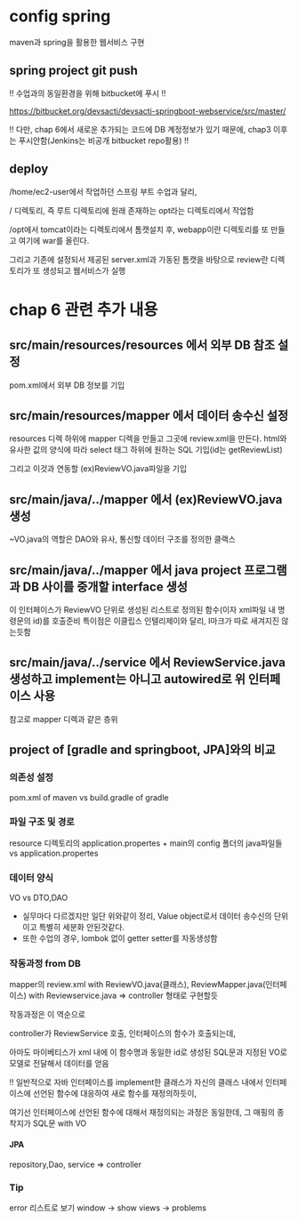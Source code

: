 # config spring
maven과 spring을 활용한 웹서비스 구현

## spring project git push
!! 수업과의 동일환경을 위해 bitbucket에 푸시 !!

https://bitbucket.org/devsacti/devsacti-springboot-webservice/src/master/

!! 다만, chap 6에서 새로운 추가되는 코드에 DB 계정정보가 있기 때문에, chap3 이후는 푸시안함(Jenkins는 비공개 bitbucket repo활용) !!

## deploy
/home/ec2-user에서 작업하던 스프링 부트 수업과 달리,

/ 디렉토리, 즉 루트 디렉토리에 원래 존재하는
opt라는 디렉토리에서 작업함

/opt에서 tomcat이라는 디렉토리에서 톰캣설치 후, webapp이란 디렉토리를 또 만들고 여기에 war를 올린다.

그리고 기존에 설정되서 제공된 server.xml과 가동된 톰캣을 바탕으로 review란 디렉토리가 또 생성되고 웹서비스가 실행

# chap 6 관련 추가 내용
## src/main/resources/resources 에서 외부 DB 참조 설정
pom.xml에서 외부 DB 정보를 기입
## src/main/resources/mapper 에서 데이터 송수신 설정
resources 디렉 하위에 mapper 디렉을 만들고 그곳에 review.xml을 만든다. html와 유사한 값의 양식에 따라 select 태그 하위에 원하는 SQL 기입(id는 getReviewList)

그리고 이것과 연동할 (ex)ReviewVO.java파일을 기입

## src/main/java/../mapper 에서 (ex)ReviewVO.java 생성
~VO.java의 역할은 DAO와 유사, 통신할 데이터 구조를 정의한 클랙스

##  src/main/java/../mapper 에서 java project 프로그램과 DB 사이를 중개할 interface 생성
이 인터페이스가 ReviewVO 단위로 생성된 리스트로 정의된 함수(이자 xml파일 내 명령문의 id)를 호출준비
특이점은 이클립스 인텔리제이와 달리, I마크가 따로 새겨지진 않는듯함

##  src/main/java/../service 에서 ReviewService.java 생성하고 implement는 아니고 autowired로 위 인터페이스 사용
참고로 mapper 디렉과 같은 층위


## project of [gradle and springboot, JPA]와의 비교
### 의존성 설정
pom.xml of maven vs build.gradle of gradle

### 파일 구조 및 경로
resource 디렉토리의
application.propertes + main의 config 폴더의 java파일들  vs application.propertes

### 데이터 양식
VO vs DTO,DAO
* 실무마다 다르겠지만 일단 위와같이 정리, Value object로서 데이터 송수신의 단위이고 특별히 세분화 안된것같다.
* 또한 수업의 경우, lombok 없이 getter setter를 자동생성함

### 작동과정 from DB
mapper의 review.xml with ReviewVO.java(클래스), ReviewMapper.java(인터페이스) with Reviewservice.java  => controller 형태로 구현할듯

작동과정은 이 역순으로

controller가 ReviewService 호출, 인터페이스의 함수가 호출되는데,

아마도 마이베티스가 xml 내에 이 함수명과 동일한 id로 생성된 SQL문과 지정된 VO로 모델로 전달해서 데이터를 얻음

!! 일반적으로 자바 인터페이스를 implement한 클래스가 자신의 클래스 내에서 인터페이스에 선언된 함수에 대응하여 새로 함수를 재정의하듯이,

여기선 인터페이스에 선언된 함수에 대해서 재정의되는 과정은 동일한데, 그 매핑의 종착지가 SQL문 with VO

#### JPA

repository,Dao, service => controller

### Tip
error 리스트로 보기
window -> show views -> problems
